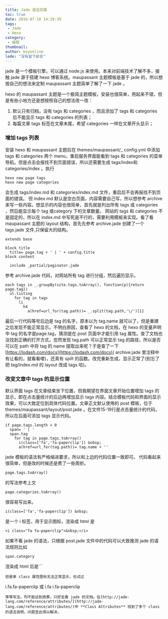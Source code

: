```yaml
---
title: Jade 语法实践
toc: true
date: 2016-07-18 14:29:39
tags:
 - Jade
 - Hexo
category: 
 - 编程
thumbnail: 
author: bsyonline
lede: "没有留下前言"
---
```


jade 是一个模板引擎，可以通过 node.js 来使用。本来对前端技术了解不多，接触 jade 源于搭建 hexo 博客系统。maupassant 主题模板是基于 jade 的，所以想按自己的想法来定制 maupassant 主题简单了解了一下 jade 。

hexo 的 maupassant 主题是一个极简主题模板，安装也很简单，用起来不错，但是有些小地方还是想按照自己的想法改一改：
1. 默认只有归档，没有 tags 和 categories ，而且添加了 tags 和 categories 后不能显示 tags 和 categories 的列表；
2. 每篇文章 tags 标签在文章末尾，希望 categories 一样在文章开头显示；

### 增加 tags 列表
安装 hexo 和 maupassant 主题后在 themes/maupassant/_ config.yml 中添加 tags 和 categories 两个 menu，重启服务界面能看到 tags 和 categories 的菜单导航。但是点击会报找不到页面错误，所以还需要生成 tags/index和categories/index 。执行
```
hexo new page tags
hexo new page categories
```
会生成 tags/index.md 和 categories/index.md 文件，重启后不会再报找不到页面的错误。
但 index.md 默认是空白页面，内容需要自己写，所以想参考 archive 来写一些内容。想显示的内容也很简单，首先就是列出所有 tags 或 categories ，然后能显示每个 tag 或category 下的文章数量。
网站的 tags 和 categories 不是固定的，所以在 index.md 中写死是不行的，需要利用模板来实现。看了看 maupassant 主题的 layout 结构，首先先参考 archive.jade 创建了一个 tags.jade 文件,只保留大的结构。
```
extends base

block title
  title= page.tag + ' | ' + config.title
block content

  include _partial/paginator.jade
```
参考 archive.jade 代码，对网站所有 tag 进行分组，然后遍历显示。
```
each tags in _.groupBy(site.tags.toArray(), function(p){return page.tag})
  ul.listing
    for tag in tags
      li
        h4
          a(href=url_for(tag.path))= _.split(tag.path,'\/')[1]
```
最后一行代码等号后边是 tag 的名字，原本以为 tag.name 就可以了，但是重建之后发现不能正常显示。不明白原因，查看了 hexo 的文档，在 hexo 的变量声明中 tag 的名字是page.tag，猜测是在 post 页面中才能引用 tag 属性。查了文档也没找到正确的打开方式，忽然发现 tag.path 可以正常显示 tag 的路径，所以是否可以在 path 中将 tag 的 name 提取出来呢？于是查了一下[https://lodash.com/docs](https://lodash.com/docs)( archive.jade 里注释中有让看的，就看看喽)，还真有 spilt 的函数。改完重新生成，显示正常了(别忘了把 tag/index.md 的 layout 改成 tags 哈)。


### 改变文章中 tags 的显示位置
默认界面 tags 在文章结束坐下位置，但我期望在界面文章开始位置增加 tags 的显示，即在点击量统计的后边再增加显示 tags 内容。结合模板代码和界面的显示效果，可以大致定位到具体代码位置。文章正文默认使用的 post 模板，位于 themes/maupassant/layout/post.jade 。在文件15-19行是点击量统计的代码，所以在后面可添加 tags 显示代码。
```
if page.tags.length > 0
  span= ' | '
  span.tag
    for tag in page.tags.toArray()
      i(class=['fa','fa-paperclip']) &nbsp;
      a(href=url_for(tag.path))= tag.name + ''

```
jade 模板的语法有严格缩进要求，所以和上边的代码位置一致即可。
代码看起来很简单，但是改的时候还是费了一些周折。
```
page.tags.toArray()
```
的写法参考上文
```
page.categories.toArray()
```
很容易写出来。
```
i(class=['fa','fa-paperclip']) &nbsp;
```
是一个 i 标签，用于显示图标，渲染成 html 是
```
<i class="fa fa-paperclip">&nbsp;</i>
```
如果不看 jade 的语法，只根据 post.jade 文件中的代码可以大致推测 jade 的语法规则比如
```
span.category
```
渲染成 html 后是```
<span class="category"></span>
```
但是单 class 属性图标无法正常显示，也试过
```
i.fa.fa-paperclip
或
i.fa i.fa-paperclip
```
等等写法，均不能达到效果，只好去看 jade 的文档。在[http://jade-lang.com/reference/attributes/](http://jade-lang.com/reference/attributes/)中 **Class Attributes** 找到了多个 class 的语法说明，问题至此得以解决。

```